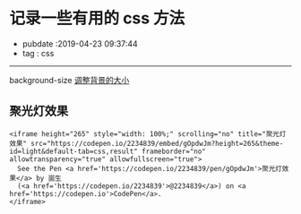 # 记录一些有用的 css 方法

- pubdate :2019-04-23 09:37:44
- tag : css

---

background-size [调整背景的大小](https://developer.mozilla.org/zh-CN/docs/Web/CSS/background-size)

## 聚光灯效果

```html{run .hidden}
<iframe height="265" style="width: 100%;" scrolling="no" title="聚光灯效果" src="https://codepen.io/2234839/embed/gOpdwJm?height=265&theme-id=light&default-tab=css,result" frameborder="no" allowtransparency="true" allowfullscreen="true">
  See the Pen <a href='https://codepen.io/2234839/pen/gOpdwJm'>聚光灯效果</a> by 崮生
  (<a href='https://codepen.io/2234839'>@2234839</a>) on <a href='https://codepen.io'>CodePen</a>.
</iframe>
```
